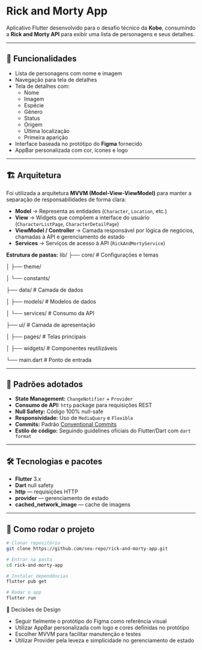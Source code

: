 # Rick and Morty App

Aplicativo Flutter desenvolvido para o desafio técnico da **Kobe**, consumindo a **Rick and Morty API** para exibir uma lista de personagens e seus detalhes.

---

## 📱 Funcionalidades

- Lista de personagens com nome e imagem
- Navegação para tela de detalhes  
- Tela de detalhes com:  
  - Nome  
  - Imagem  
  - Espécie  
  - Gênero  
  - Status  
  - Origem  
  - Última localização  
  - Primeira aparição  
- Interface baseada no protótipo do **Figma** fornecido  
- AppBar personalizada com cor, ícones e logo  

---

## 🏗 Arquitetura

Foi utilizada a arquitetura **MVVM (Model-View-ViewModel)** para manter a separação de responsabilidades de forma clara:

- **Model** → Representa as entidades (`Character`, `Location`, etc.)  
- **View** → Widgets que compõem a interface do usuário (`CharacterListPage`, `CharacterDetailPage`)  
- **ViewModel / Controller** → Camada responsável por lógica de negócios, chamadas à API e gerenciamento de estado  
- **Services** → Serviços de acesso à API (`RickAndMortyService`)  

**Estrutura de pastas:**
lib/
├── core/ # Configurações e temas

│ ├── theme/

│ └── constants/

├── data/ # Camada de dados

│ ├── models/ # Modelos de dados

│ └── services/ # Consumo da API

├── ui/ # Camada de apresentação

│ ├── pages/ # Telas principais

│ ├── widgets/ # Componentes reutilizáveis

└── main.dart # Ponto de entrada


---

## 📐 Padrões adotados

- **State Management:** `ChangeNotifier` + `Provider`  
- **Consumo de API:** `http` package para requisições REST  
- **Null Safety:** Código 100% null-safe  
- **Responsividade:** Uso de `MediaQuery` e `Flexible`  
- **Commits:** Padrão [Conventional Commits](https://www.conventionalcommits.org/)  
- **Estilo de código:** Seguindo guidelines oficiais do Flutter/Dart com `dart format`  

---

## 🛠 Tecnologias e pacotes

- **Flutter** 3.x  
- **Dart** null safety  
- **http** — requisições HTTP  
- **provider** — gerenciamento de estado  
- **cached_network_image** — cache de imagens  

---

## 🚀 Como rodar o projeto

```bash
# Clonar repositório
git clone https://github.com/seu-repo/rick-and-morty-app.git

# Entrar na pasta
cd rick-and-morty-app

# Instalar dependências
flutter pub get

# Rodar o app
flutter run
```

📌 Decisões de Design
- Seguir fielmente o protótipo do Figma como referência visual
- Utilizar AppBar personalizada com logo e cores definidas no protótipo
- Escolher MVVM para facilitar manutenção e testes
- Utilizar Provider pela leveza e simplicidade no gerenciamento de estado
